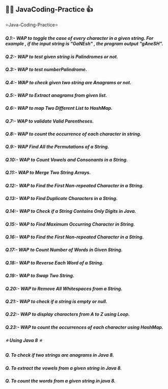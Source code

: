 ## :man_technologist: JavaCoding-Practice :+1: 
⭐Java-Coding-Practice⭐

##### Q.1:- WAP to toggle the case of every character in a given string. For example , if  the input string  is "GaNEsh" , the program output "gAneSH".
##### Q.2:- WAP to test given string is Palindromes or not.
##### Q.3:- WAP to test numberPalindrome.
##### Q.4:- WAP to check given two string are Anagrams or not.
##### Q.5:- WAP to Extract anagrams from given list.
##### Q.6:- WAP to map Two Different List to HashMap.
##### Q.7:- WAP to validate Valid Parentheses.
##### Q.8:- WAP to count the occurrence of each character in string.
##### Q.9:- WAP Find All the Permutations of a String.
##### Q.10:- WAP to Count Vowels and Consonants in a String.
##### Q.11:- WAP to Merge Two String Arrays.
##### Q.12:- WAP to Find the First Non-repeated Character in a String.
##### Q.13:- WAP to Find Duplicate Characters in a String.
##### Q.14:- WAP to Check if a String Contains Only Digits in Java.
##### Q.15:- WAP to Find Maximum Occurring Character in String. 
##### Q.16:- WAP to Find the First Non-repeated Character in a String. 
##### Q.17:- WAP to Count Number of Words in Given String.
##### Q.18:- WAP to Reverse Each Word of a String.
##### Q.19:- WAP to Swap Two String.
##### Q.20:- WAP to Remove All Whitespaces from a String.
##### Q.21:- WAP to check if a string is empty or null.
##### Q.22:- WAP to display characters from A to Z using Loop.
##### Q.23:- WAP to count the occurrences of each character using HashMap.

##### ⭐ Using Java 8 ⭐ #####
##### Q. To check if two strings are anagrams in Java 8.
##### Q. To extract the vowels from a given string in Java 8.
##### Q. To count the words from a given string in java 8.